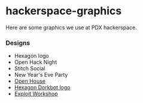 # hackerspace-graphics
Here are some graphics we use at PDX hackerspace.

### Designs

   * Hexagon logo
   * Open Hack Night
   * Stitch Social
   * New Year's Eve Party
   * [Open House](images/open-house.png "image")
   * [Hexagon Dorkbot logo](images/hexagon-dorkbot.png "image")
   * [Exploit Workshop](images/exploit-workshop.png "image")
   
